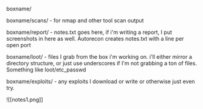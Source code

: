 boxname/

boxname/scans/   - for nmap and other tool scan output

boxname/report/  - notes.txt goes here, if i'm writing a report, I put screenshots in here as well. Autorecon creates notes.txt with a line per open port

boxname/loot/ - files I grab from the box i'm working on. i'll either mirror a directory structure, or just use underscores if I'm not grabbing a ton of files. Something like loot/etc_passwd 

boxname/exploits/ - any exploits I download or write or otherwise just even try.


![[notes1.png]]